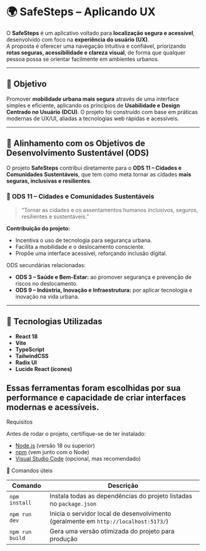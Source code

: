 # 🌍 SafeSteps – Aplicando UX

O **SafeSteps** é um aplicativo voltado para **localização segura e acessível**, desenvolvido com foco na **experiência do usuário (UX)**.  
A proposta é oferecer uma navegação intuitiva e confiável, priorizando **rotas seguras, acessibilidade e clareza visual**, de forma que qualquer pessoa possa se orientar facilmente em ambientes urbanos.

---

## 🎯 Objetivo

Promover **mobilidade urbana mais segura** através de uma interface simples e eficiente, aplicando os princípios de **Usabilidade e Design Centrado no Usuário (DCU)**.
O projeto foi construído com base em práticas modernas de UX/UI, aliadas a tecnologias web rápidas e acessíveis.

---

## 🌱 Alinhamento com os Objetivos de Desenvolvimento Sustentável (ODS)
O projeto **SafeSteps** contribui diretamente para o **ODS 11 – Cidades e Comunidades Sustentáveis**, que tem como meta tornar as cidades **mais seguras, inclusivas e resilientes**.

### 🔗 ODS 11 – Cidades e Comunidades Sustentáveis
> “Tornar as cidades e os assentamentos humanos inclusivos, seguros, resilientes e sustentáveis.”

**Contribuição do projeto:**
- Incentiva o uso de tecnologia para segurança urbana.  
- Facilita a mobilidade e o deslocamento consciente.  
- Propõe uma interface acessível, reforçando inclusão digital.  

ODS secundárias relacionadas:
- **ODS 3 – Saúde e Bem-Estar:** ao promover segurança e prevenção de riscos no deslocamento.  
- **ODS 9 – Indústria, Inovação e Infraestrutura:** por aplicar tecnologia e inovação na vida urbana.  

---
## 🧠 Tecnologias Utilizadas

- **React 18**  
- **Vite**  
- **TypeScript**  
- **TailwindCSS**  
- **Radix UI**  
- **Lucide React (ícones)**  


Essas ferramentas foram escolhidas por sua performance e capacidade de criar interfaces modernas e acessíveis.
---

Requisitos

Antes de rodar o projeto, certifique-se de ter instalado:

- [Node.js](https://nodejs.org/) (versão 18 ou superior)
- [npm](https://www.npmjs.com/) (vem junto com o Node)
- [Visual Studio Code](https://code.visualstudio.com/) (opcional, mas recomendado)

🧩 Comandos úteis

| Comando | Descrição |
|----------|------------|
| `npm install` | Instala todas as dependências do projeto listadas no `package.json` |
| `npm run dev` | Inicia o servidor local de desenvolvimento (geralmente em `http://localhost:5173/`) |
| `npm run build` | Gera uma versão otimizada do projeto para produção |
